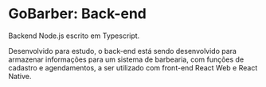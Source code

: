 # GoBarber: Back-end

Backend Node.js escrito em Typescript.

Desenvolvido para estudo, o back-end está sendo desenvolvido para armazenar informações para um sistema de barbearia, com funções de cadastro e agendamentos,
a ser utilizado com front-end React Web e React Native.
